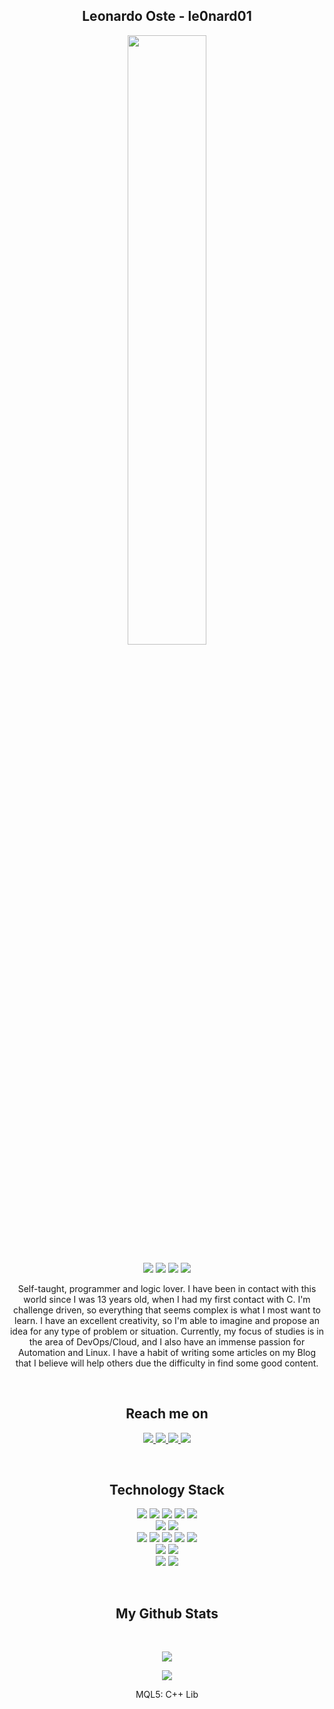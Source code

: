 <h2 align="center">Leonardo Oste - le0nard01</h2>
<p align="center">
 
 <img width="50%" height="50%" src="https://gist.githubusercontent.com/vininjr/d29bb07bdadb41e4b0923bc8fa748b1a/raw/88f20c9d749d756be63f22b09f3c4ac570bc5101/programming.gif" />
</p align="center">


<p align="center">
 
 <img src="https://badges.pufler.dev/visits/le0nard01/le0nard01"/> 
 <img src="https://badges.pufler.dev/years/B4nned"/>
 <img src="https://badges.pufler.dev/repos/le0nard01"/>
 <img src="https://badges.pufler.dev/commits/yearly/le0nard01" />

</p>

<p align="center">
  Self-taught, programmer and logic lover. I have been in contact with this world since I was 13 
years old, when I had my first contact with C. I'm challenge driven, so everything that seems 
complex is what I most want to learn. I have an excellent creativity, so I'm able to imagine and 
propose an idea for any type of problem or situation. Currently, my focus of studies is in the area 
of DevOps/Cloud, and I also have an immense passion for Automation and Linux. I have a habit of 
writing some articles on my Blog that I believe will help others due the difficulty in find some good 
content.
</p>  
<br />

<h2 align="center">Reach me on</h2>

<p align="center">
 
<a href="https://www.linkedin.com/in/leonardooste/">
 <img src="https://img.shields.io/badge/-LinkedIn-blue?style=for-the-badge&logo=Linkedin&logoColor=white&link=https://www.linkedin.com/in/leonardooste/"/>
</a>
 
<a href="mailto: leonardooste@outlook.com">
 <img src="https://img.shields.io/badge/-Email-c14438?style=for-the-badge&logo=microsoftoutlook&logoColor=white&link=mailto:leonardooste@outlook.com"/>
</a>

<a href="https://oste.com.br">
 <img src="https://img.shields.io/badge/-My Blog-black?style=for-the-badge&logo=duckduckgo&logoColor=green&link=https://oste.com.br"/>
</a>

<a href="https://t.me/le0nard01">
 <img src="https://img.shields.io/badge/-Telegram-lightblue?style=for-the-badge&logo=telegram&logoColor=white&link=https://t.me/le0nard01"/>
</a>
</p>
<br />
<h2 align="center">Technology Stack</h2>

<p align="center">
<img src="https://img.shields.io/badge/-C++-00599C?style=flat-square&logo=cplusplus"/>
<img src="https://img.shields.io/badge/C-00599C?style=flat-square&logo=c&logoColor=white"/>
<img src="https://img.shields.io/badge/-Python-yellow?style=flat-square&logo=python&logoColor=blue"/>
<img src="https://img.shields.io/badge/-SQL-1572B6?style=flat-square"/>
<img src="https://img.shields.io/badge/-Go-00ADD8?style=flat-square&logo=go&logoColor=white"/><br />
<img src="https://img.shields.io/badge/-Linux-black?style=flat-square&logo=linux"/>
<img src="https://img.shields.io/badge/-RHEL-EE0000?style=flat-square&logo=redhat"/><br />
<img src="https://img.shields.io/badge/-OpenStack-red?style=flat-square&logo=openstack"/>
<img src="https://img.shields.io/badge/-AWS-FF9900?style=flat-square&logo=amazonaws"/>
<img src="https://img.shields.io/badge/-Kubernetes-lightgray?style=flat-square&logo=kubernetes"/>
<img src="https://img.shields.io/badge/-Docker-lightgray?style=flat-square&logo=docker"/>
<img src="https://img.shields.io/badge/-Ansible-black?style=flat-square&logo=ansible"/><br />
<img src="https://img.shields.io/badge/-MySQL-1572B6?style=flat-square&logo=mysql&logoColor=white"/>
<img src="https://img.shields.io/badge/-PostgreSQL-00ADD8?style=flat-square&logo=postgresql"/><br />
<img src="https://img.shields.io/badge/-Git-black?style=flat-square&logo=git"/>
<img src="https://img.shields.io/badge/-GitHub-430098?style=flat-square&logo=github"/>
</p>

<br />
<h2 align="center">My Github Stats</h2>
<br>

<p align = "center">
  <img  src = "https://github-readme-stats.vercel.app/api?username=le0nard01&show_icons=true&theme=merko&line_height=27">
  
</p>

<p align = "center">
<img src = "https://github-readme-stats.vercel.app/api/top-langs/?username=le0nard01&hide=html&theme=merko&layout=compact">

</p>
<p align = "center">MQL5: C++ Lib</p>

